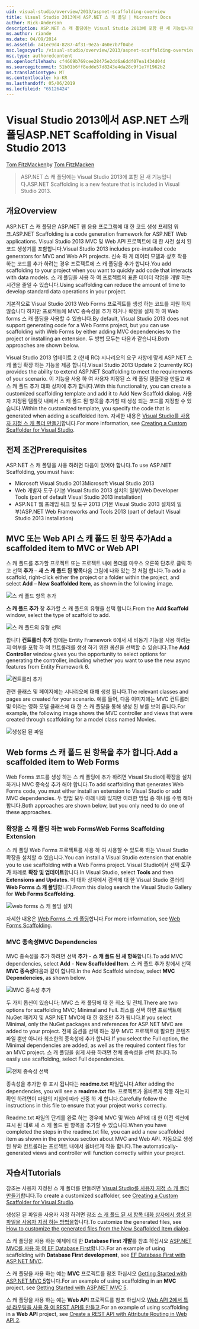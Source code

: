 ```yaml
---
uid: visual-studio/overview/2013/aspnet-scaffolding-overview
title: Visual Studio 2013에서 ASP.NET 스 캐 폴딩 | Microsoft Docs
author: Rick-Anderson
description: ASP.NET 스 캐 폴딩에는 Visual Studio 2013에 포함 된 새 기능입니다.
ms.author: riande
ms.date: 04/09/2014
ms.assetid: a41ec9d4-8287-4f31-9e2a-460e7b7f04be
msc.legacyurl: /visual-studio/overview/2013/aspnet-scaffolding-overview
msc.type: authoredcontent
ms.openlocfilehash: cf4669b769cee28475e2dd6a6ddf07ea1434d04d
ms.sourcegitcommit: 51b01b6ff8edde57d8243e4da28c9f1e7f1962b2
ms.translationtype: MT
ms.contentlocale: ko-KR
ms.lasthandoff: 05/06/2019
ms.locfileid: "65126424"
---
```

# <a name="aspnet-scaffolding-in-visual-studio-2013"></a><span data-ttu-id="95e1d-103">Visual Studio 2013에서 ASP.NET 스캐폴딩</span><span class="sxs-lookup"><span data-stu-id="95e1d-103">ASP.NET Scaffolding in Visual Studio 2013</span></span>

<span data-ttu-id="95e1d-104">[Tom FitzMacken](https://github.com/tfitzmac)</span><span class="sxs-lookup"><span data-stu-id="95e1d-104">by [Tom FitzMacken](https://github.com/tfitzmac)</span></span>

> <span data-ttu-id="95e1d-105">ASP.NET 스 캐 폴딩에는 Visual Studio 2013에 포함 된 새 기능입니다.</span><span class="sxs-lookup"><span data-stu-id="95e1d-105">ASP.NET Scaffolding is a new feature that is included in Visual Studio 2013.</span></span>

## <a name="overview"></a><span data-ttu-id="95e1d-106">개요</span><span class="sxs-lookup"><span data-stu-id="95e1d-106">Overview</span></span>

<span data-ttu-id="95e1d-107">ASP.NET 스 캐 폴딩은 ASP.NET 웹 응용 프로그램에 대 한 코드 생성 프레임 워크.</span><span class="sxs-lookup"><span data-stu-id="95e1d-107">ASP.NET Scaffolding is a code generation framework for ASP.NET Web applications.</span></span> <span data-ttu-id="95e1d-108">Visual Studio 2013 MVC 및 Web API 프로젝트에 대 한 사전 설치 된 코드 생성기를 포함합니다.</span><span class="sxs-lookup"><span data-stu-id="95e1d-108">Visual Studio 2013 includes pre-installed code generators for MVC and Web API projects.</span></span> <span data-ttu-id="95e1d-109">신속 하 게 데이터 모델과 상호 작용 하는 코드를 추가 하려는 경우 프로젝트에 스 캐 폴딩을 추가 합니다.</span><span class="sxs-lookup"><span data-stu-id="95e1d-109">You add scaffolding to your project when you want to quickly add code that interacts with data models.</span></span> <span data-ttu-id="95e1d-110">스 캐 폴딩을 사용 하 여 프로젝트의 표준 데이터 작업을 개발 하는 시간을 줄일 수 있습니다.</span><span class="sxs-lookup"><span data-stu-id="95e1d-110">Using scaffolding can reduce the amount of time to develop standard data operations in your project.</span></span>

<span data-ttu-id="95e1d-111">기본적으로 Visual Studio 2013 Web Forms 프로젝트를 생성 하는 코드를 지원 하지 않습니다 하지만 프로젝트에 MVC 종속성을 추가 하거나 확장을 설치 하 여 Web forms 스 캐 폴딩을 사용할 수 있습니다.</span><span class="sxs-lookup"><span data-stu-id="95e1d-111">By default, Visual Studio 2013 does not support generating code for a Web Forms project, but you can use scaffolding with Web Forms by either adding MVC dependencies to the project or installing an extension.</span></span> <span data-ttu-id="95e1d-112">두 방법 모두는 다음과 같습니다.</span><span class="sxs-lookup"><span data-stu-id="95e1d-112">Both approaches are shown below.</span></span>

<span data-ttu-id="95e1d-113">Visual Studio 2013 업데이트 2 (현재 RC) 시나리오의 요구 사항에 맞게 ASP.NET 스 캐 폴딩 확장 하는 기능을 제공 합니다.</span><span class="sxs-lookup"><span data-stu-id="95e1d-113">Visual Studio 2013 Update 2 (currently RC) provides the ability to extend ASP.NET Scaffolding to meet the requirements of your scenario.</span></span> <span data-ttu-id="95e1d-114">이 기능을 사용 하 여 사용자 지정된 스 캐 폴딩 템플릿을 만들고 새 스 캐 폴드 추가 대화 상자에 추가 합니다.</span><span class="sxs-lookup"><span data-stu-id="95e1d-114">With this functionality, you can create a customized scaffolding template and add it to Add New Scaffold dialog.</span></span> <span data-ttu-id="95e1d-115">사용자 지정된 템플릿 내에서 스 캐 폴드 된 항목을 추가할 때 생성 되는 코드를 지정할 수 있습니다.</span><span class="sxs-lookup"><span data-stu-id="95e1d-115">Within the customized template, you specify the code that is generated when adding a scaffolded item.</span></span> <span data-ttu-id="95e1d-116">자세한 내용은 [Visual Studio를 사용자 지정 스 캐 폴더 만들기](https://go.microsoft.com/fwlink/p/?LinkId=395029)합니다.</span><span class="sxs-lookup"><span data-stu-id="95e1d-116">For more information, see [Creating a Custom Scaffolder for Visual Studio](https://go.microsoft.com/fwlink/p/?LinkId=395029).</span></span>

## <a name="prerequisites"></a><span data-ttu-id="95e1d-117">전제 조건</span><span class="sxs-lookup"><span data-stu-id="95e1d-117">Prerequisites</span></span>

<span data-ttu-id="95e1d-118">ASP.NET 스 캐 폴딩을 사용 하려면 다음이 있어야 합니다.</span><span class="sxs-lookup"><span data-stu-id="95e1d-118">To use ASP.NET Scaffolding, you must have:</span></span>

- <span data-ttu-id="95e1d-119">Microsoft Visual Studio 2013</span><span class="sxs-lookup"><span data-stu-id="95e1d-119">Microsoft Visual Studio 2013</span></span>
- <span data-ttu-id="95e1d-120">Web 개발자 도구 (기본 Visual Studio 2013 설치의 일부)</span><span class="sxs-lookup"><span data-stu-id="95e1d-120">Web Developer Tools (part of default Visual Studio 2013 installation)</span></span>
- <span data-ttu-id="95e1d-121">ASP.NET 웹 프레임 워크 및 도구 2013 (기본 Visual Studio 2013 설치의 일부)</span><span class="sxs-lookup"><span data-stu-id="95e1d-121">ASP.NET Web Frameworks and Tools 2013 (part of default Visual Studio 2013 installation)</span></span>

## <a name="add-a-scaffolded-item-to-mvc-or-web-api"></a><span data-ttu-id="95e1d-122">MVC 또는 Web API 스 캐 폴드 된 항목 추가</span><span class="sxs-lookup"><span data-stu-id="95e1d-122">Add a scaffolded item to MVC or Web API</span></span>

<span data-ttu-id="95e1d-123">스 캐 폴드를 추가할 프로젝트 또는 프로젝트 내에 폴더를 마우스 오른쪽 단추로 클릭 하 고 선택 **추가** – **새 스 캐 폴드 된 항목**다음 그림에 나와 있는 것 처럼 합니다.</span><span class="sxs-lookup"><span data-stu-id="95e1d-123">To add a scaffold, right-click either the project or a folder within the project, and select **Add** – **New Scaffolded Item**, as shown in the following image.</span></span>

![스 캐 폴드 항목 추가](aspnet-scaffolding-overview/_static/image1.png)

<span data-ttu-id="95e1d-125">**스 캐 폴드 추가** 창 추가할 스 캐 폴드의 유형을 선택 합니다.</span><span class="sxs-lookup"><span data-stu-id="95e1d-125">From the **Add Scaffold** window, select the type of scaffold to add.</span></span>

![스 캐 폴드의 유형 선택](aspnet-scaffolding-overview/_static/image2.png)

<span data-ttu-id="95e1d-127">합니다 **컨트롤러 추가** 창에는 Entity Framework 6에서 새 비동기 기능을 사용 하려는 지 여부를 포함 하 여 컨트롤러를 생성 하기 위한 옵션을 선택할 수 있습니다.</span><span class="sxs-lookup"><span data-stu-id="95e1d-127">The **Add Controller** window gives you the opportunity to select options for generating the controller, including whether you want to use the new async features from Entity Framework 6.</span></span>

![컨트롤러 추가](aspnet-scaffolding-overview/_static/image3.png)

<span data-ttu-id="95e1d-129">관련 클래스 및 페이지에는 시나리오에 대해 생성 됩니다.</span><span class="sxs-lookup"><span data-stu-id="95e1d-129">The relevant classes and pages are created for your scenario.</span></span> <span data-ttu-id="95e1d-130">예를 들어, 다음 이미지에는 MVC 컨트롤러 및 이라는 영화 모델 클래스에 대 한 스 캐 폴딩을 통해 생성 된 뷰를 보여 줍니다.</span><span class="sxs-lookup"><span data-stu-id="95e1d-130">For example, the following image shows the MVC controller and views that were created through scaffolding for a model class named Movies.</span></span>

![생성된 된 파일](aspnet-scaffolding-overview/_static/image4.png)

## <a name="add-a-scaffolded-item-to-web-forms"></a><span data-ttu-id="95e1d-132">Web forms 스 캐 폴드 된 항목을 추가 합니다.</span><span class="sxs-lookup"><span data-stu-id="95e1d-132">Add a scaffolded item to Web Forms</span></span>

<span data-ttu-id="95e1d-133">Web Forms 코드를 생성 하는 스 캐 폴딩에 추가 하려면 Visual Studio에 확장을 설치 하거나 MVC 종속성 추가 해야 합니다.</span><span class="sxs-lookup"><span data-stu-id="95e1d-133">To add scaffolding that generates Web Forms code, you must either install an extension to Visual Studio or add MVC dependencies.</span></span> <span data-ttu-id="95e1d-134">두 방법 모두 아래 나와 있지만 이러한 방법 중 하나를 수행 해야 합니다.</span><span class="sxs-lookup"><span data-stu-id="95e1d-134">Both approaches are shown below, but you only need to do one of these approaches.</span></span>

### <a name="web-forms-scaffolding-extension"></a><span data-ttu-id="95e1d-135">확장을 스 캐 폴딩 하는 web Forms</span><span class="sxs-lookup"><span data-stu-id="95e1d-135">Web Forms Scaffolding Extension</span></span>

<span data-ttu-id="95e1d-136">스 캐 폴딩 Web Forms 프로젝트를 사용 하 여 사용할 수 있도록 하는 Visual Studio 확장을 설치할 수 있습니다.</span><span class="sxs-lookup"><span data-stu-id="95e1d-136">You can install a Visual Studio extension that enable you to use scaffolding with a Web Forms project.</span></span> <span data-ttu-id="95e1d-137">Visual Studio에서 선택 **도구가** 차례로 **확장 및 업데이트**합니다.</span><span class="sxs-lookup"><span data-stu-id="95e1d-137">In Visual Studio, select **Tools** and then **Extensions and Updates**.</span></span> <span data-ttu-id="95e1d-138">이 대화 상자에서 검색에 대 한 Visual Studio 갤러리 **Web Forms 스 캐 폴딩**합니다.</span><span class="sxs-lookup"><span data-stu-id="95e1d-138">From this dialog search the Visual Studio Gallery for **Web Forms Scaffolding**.</span></span>

![web forms 스 캐 폴딩 설치](aspnet-scaffolding-overview/_static/image5.png)

<span data-ttu-id="95e1d-140">자세한 내용은 [Web Forms 스 캐 폴딩](https://go.microsoft.com/fwlink/p/?LinkId=396478)합니다.</span><span class="sxs-lookup"><span data-stu-id="95e1d-140">For more information, see [Web Forms Scaffolding](https://go.microsoft.com/fwlink/p/?LinkId=396478).</span></span>

### <a name="mvc-dependencies"></a><span data-ttu-id="95e1d-141">MVC 종속성</span><span class="sxs-lookup"><span data-stu-id="95e1d-141">MVC Dependencies</span></span>

<span data-ttu-id="95e1d-142">MVC 종속성을 추가 하려면 선택 **추가** - **스 캐 폴드 된 새 항목**합니다.</span><span class="sxs-lookup"><span data-stu-id="95e1d-142">To add MVC dependencies, select **Add** - **New Scaffolded Item**.</span></span> <span data-ttu-id="95e1d-143">스 캐 폴드 추가 창에서 선택 **MVC 종속성**다음과 같이 합니다.</span><span class="sxs-lookup"><span data-stu-id="95e1d-143">In the Add Scaffold window, select **MVC Dependencies**, as shown below.</span></span>

![MVC 종속성 추가](aspnet-scaffolding-overview/_static/image6.png)

<span data-ttu-id="95e1d-145">두 가지 옵션이 있습니다; MVC 스 캐 폴딩에 대 한 최소 및 전체.</span><span class="sxs-lookup"><span data-stu-id="95e1d-145">There are two options for scaffolding MVC; Minimal and Full.</span></span> <span data-ttu-id="95e1d-146">최소를 선택 하면 프로젝트에 NuGet 패키지 및 ASP.NET MVC에 대 한 참조만 추가 됩니다.</span><span class="sxs-lookup"><span data-stu-id="95e1d-146">If you select Minimal, only the NuGet packages and references for ASP.NET MVC are added to your project.</span></span> <span data-ttu-id="95e1d-147">전체 옵션을 선택 하는 경우 MVC 프로젝트에 필요한 콘텐츠 파일 뿐만 아니라 최소한의 종속성에 추가 합니다.</span><span class="sxs-lookup"><span data-stu-id="95e1d-147">If you select the Full option, the Minimal dependencies are added, as well as the required content files for an MVC project.</span></span> <span data-ttu-id="95e1d-148">스 캐 폴딩을 쉽게 사용 하려면 전체 종속성을 선택 합니다.</span><span class="sxs-lookup"><span data-stu-id="95e1d-148">To easily use scaffolding, select Full dependencies.</span></span>

![전체 종속성 선택](aspnet-scaffolding-overview/_static/image7.png)

<span data-ttu-id="95e1d-150">종속성을 추가한 후 표시 됩니다는 **readme.txt** 파일입니다.</span><span class="sxs-lookup"><span data-stu-id="95e1d-150">After adding the dependencies, you will see a **readme.txt** file.</span></span> <span data-ttu-id="95e1d-151">프로젝트가 올바르게 작동 하는지 확인 하려면이 파일의 지침에 따라 신중 하 게 합니다.</span><span class="sxs-lookup"><span data-stu-id="95e1d-151">Carefully follow the instructions in this file to ensure that your project works correctly.</span></span>

<span data-ttu-id="95e1d-152">Readme.txt 파일의 단계를 완료 하는 경우에 MVC 및 Web API에 대 한 이전 섹션에 표시 된 대로 새 스 캐 폴드 된 항목을 추가할 수 있습니다.</span><span class="sxs-lookup"><span data-stu-id="95e1d-152">When you have completed the steps in the readme.txt file, you can add a new scaffolded item as shown in the previous section about MVC and Web API.</span></span> <span data-ttu-id="95e1d-153">자동으로 생성 된 뷰와 컨트롤러는 프로젝트 내에서 올바르게 작동 합니다.</span><span class="sxs-lookup"><span data-stu-id="95e1d-153">The automatically-generated views and controller will function correctly within your project.</span></span>

## <a name="tutorials"></a><span data-ttu-id="95e1d-154">자습서</span><span class="sxs-lookup"><span data-stu-id="95e1d-154">Tutorials</span></span>

<span data-ttu-id="95e1d-155">참조는 사용자 지정된 스 캐 폴더를 만들려면 [Visual Studio를 사용자 지정 스 캐 폴더 만들기](https://go.microsoft.com/fwlink/p/?LinkId=395029)합니다.</span><span class="sxs-lookup"><span data-stu-id="95e1d-155">To create a customized scaffolder, see [Creating a Custom Scaffolder for Visual Studio](https://go.microsoft.com/fwlink/p/?LinkId=395029).</span></span>

<span data-ttu-id="95e1d-156">생성된 된 파일을 사용자 지정 하려면 참조 [스 캐 폴드 된 새 항목 대화 상자에서 생성 된 파일을 사용자 지정 하는 방법을](https://blogs.msdn.com/b/webdev/archive/2013/12/26/how-to-customize-the-generated-files-from-the-new-scaffolded-item-dialog.aspx)합니다.</span><span class="sxs-lookup"><span data-stu-id="95e1d-156">To customize the generated files, see [How to customize the generated files from the New Scaffolded Item dialog](https://blogs.msdn.com/b/webdev/archive/2013/12/26/how-to-customize-the-generated-files-from-the-new-scaffolded-item-dialog.aspx).</span></span>

<span data-ttu-id="95e1d-157">스 캐 폴딩을 사용 하는 예제에 대 한 **Database First 개발**를 참조 하십시오 [ASP.NET MVC를 사용 하 여 EF Database First](../../../mvc/overview/getting-started/database-first-development/setting-up-database.md)합니다.</span><span class="sxs-lookup"><span data-stu-id="95e1d-157">For an example of using scaffolding with **Database First development**, see [EF Database First with ASP.NET MVC](../../../mvc/overview/getting-started/database-first-development/setting-up-database.md).</span></span>

<span data-ttu-id="95e1d-158">스 캐 폴딩을 사용 하는 예는 **MVC** 프로젝트를 참조 하십시오 [Getting Started with ASP.NET MVC 5](../../../mvc/overview/getting-started/introduction/getting-started.md)합니다.</span><span class="sxs-lookup"><span data-stu-id="95e1d-158">For an example of using scaffolding in an **MVC** project, see [Getting Started with ASP.NET MVC 5](../../../mvc/overview/getting-started/introduction/getting-started.md).</span></span>

<span data-ttu-id="95e1d-159">스 캐 폴딩을 사용 하는 예는 **Web API** 프로젝트를 참조 하십시오 [Web API 2에서 특성 라우팅을 사용 하 여 REST API를 만들고](../../../web-api/overview/web-api-routing-and-actions/create-a-rest-api-with-attribute-routing.md).</span><span class="sxs-lookup"><span data-stu-id="95e1d-159">For an example of using scaffolding in a **Web API** project, see [Create a REST API with Attribute Routing in Web API 2](../../../web-api/overview/web-api-routing-and-actions/create-a-rest-api-with-attribute-routing.md).</span></span>
